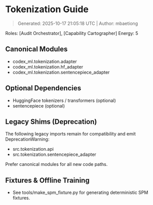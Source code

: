 # Tokenization Guide
> Generated: 2025-10-17 21:05:18 UTC | Author: mbaetiong

Roles: [Audit Orchestrator], [Capability Cartographer]  Energy: 5

## Canonical Modules
- codex_ml.tokenization.adapter
- codex_ml.tokenization.hf_adapter
- codex_ml.tokenization.sentencepiece_adapter

## Optional Dependencies
- HuggingFace tokenizers / transformers (optional)
- sentencepiece (optional)

## Legacy Shims (Deprecation)
The following legacy imports remain for compatibility and emit DeprecationWarning:
- src.tokenization.api
- src.tokenization.sentencepiece_adapter

Prefer canonical modules for all new code paths.

## Fixtures & Offline Training
- See tools/make_spm_fixture.py for generating deterministic SPM fixtures.
